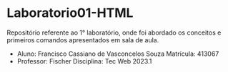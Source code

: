 # Laboratorio01-HTML
Repositório referente ao 1° laboratório, onde foi abordado os conceitos e primeiros comandos apresentados em sala de aula. 
- Aluno: Francisco Cassiano de Vasconcelos Souza Matrícula: 413067 
- Professor: Fischer Disciplina: Tec Web 2023.1
